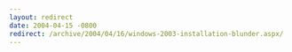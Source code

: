 ```yaml
---
layout: redirect
date: 2004-04-15 -0800
redirect: /archive/2004/04/16/windows-2003-installation-blunder.aspx/
---
```

